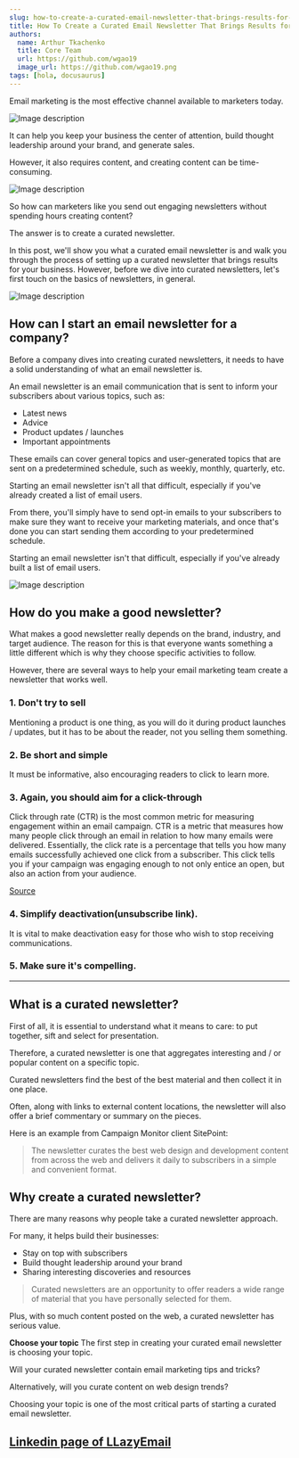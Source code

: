 ```yaml
---
slug: how-to-create-a-curated-email-newsletter-that-brings-results-for-your-business
title: How To Create a Curated Email Newsletter That Brings Results for Your Business
authors:
  name: Arthur Tkachenko
  title: Core Team
  url: https://github.com/wgao19
  image_url: https://github.com/wgao19.png
tags: [hola, docusaurus]
---
```


Email marketing is the most effective channel available to marketers today.


![Image description](https://dev-to-uploads.s3.amazonaws.com/uploads/articles/jqn1djzxaabkhlsqz9u5.png)

It can help you keep your business the center of attention, build thought leadership around your brand, and generate sales.

However, it also requires content, and creating content can be time-consuming.


![Image description](https://dev-to-uploads.s3.amazonaws.com/uploads/articles/u9h890g85nkj6flfh7q0.jpg)

So how can marketers like you send out engaging newsletters without spending hours creating content?

The answer is to create a curated newsletter.



In this post, we'll show you what a curated email newsletter is and walk you through the process of setting up a curated newsletter that brings results for your business. However, before we dive into curated newsletters, let's first touch on the basics of newsletters, in general.


![Image description](https://dev-to-uploads.s3.amazonaws.com/uploads/articles/oq9pd64gj1e49s44yjxb.png)

## How can I start an email newsletter for a company?

Before a company dives into creating curated newsletters, it needs to have a solid understanding of what an email newsletter is. 

An email newsletter is an email communication that is sent to inform your subscribers about various topics, such as:
- Latest news
- Advice
- Product updates / launches
- Important appointments

These emails can cover general topics and user-generated topics that are sent on a predetermined schedule, such as weekly, monthly, quarterly, etc.

Starting an email newsletter isn't all that difficult, especially if you've already created a list of email users. 

From there, you'll simply have to send opt-in emails to your subscribers to make sure they want to receive your marketing materials, and once that's done you can start sending them according to your predetermined schedule.

Starting an email newsletter isn't that difficult, especially if you've already built a list of email users. 


![Image description](https://dev-to-uploads.s3.amazonaws.com/uploads/articles/5uwti3h7w9yobdziau9e.jpg)

## How do you make a good newsletter?

What makes a good newsletter really depends on the brand, industry, and target audience. The reason for this is that everyone wants something a little different which is why they choose specific activities to follow.
 
However, there are several ways to help your email marketing team create a newsletter that works well.

### 1. Don't try to sell 

Mentioning a product is one thing, as you will do it during product launches / updates, but it has to be about the reader, not you selling them something.

### 2. Be short and simple 
It must be informative, also encouraging readers to click to learn more.

### 3. Again, you should aim for a click-through

Click through rate (CTR) is the most common metric for measuring engagement within an email campaign. CTR is a metric that measures how many people click through an email in relation to how many emails were delivered. Essentially, the click rate is a percentage that tells you how many emails successfully achieved one click from a subscriber. This click tells you if your campaign was engaging enough to not only entice an open, but also an action from your audience.

[Source](https://www.campaignmonitor.com/resources/knowledge-base/what-is-click-through-rate-how-can-ctr-be-calculated/) 

### 4. Simplify deactivation(unsubscribe link). 

It is vital to make deactivation easy for those who wish to stop receiving communications.

### 5. Make sure it's compelling. 

---

## What is a curated newsletter?
First of all, it is essential to understand what it means to care: to put together, sift and select for presentation.

Therefore, a curated newsletter is one that aggregates interesting and / or popular content on a specific topic. 

Curated newsletters find the best of the best material and then collect it in one place.

Often, along with links to external content locations, the newsletter will also offer a brief commentary or summary on the pieces.

Here is an example from Campaign Monitor client SitePoint:

> The newsletter curates the best web design and development content from across the web and delivers it daily to subscribers in a simple and convenient format.
 

## Why create a curated newsletter?

There are many reasons why people take a curated newsletter approach. 

For many, it helps build their businesses:

- Stay on top with subscribers
- Build thought leadership around your brand
- Sharing interesting discoveries and resources

> Curated newsletters are an opportunity to offer readers a wide range of material that you have personally selected for them.

Plus, with so much content posted on the web, a curated newsletter has serious value.

**Choose your topic**
The first step in creating your curated email newsletter is choosing your topic.

Will your curated newsletter contain email marketing tips and tricks? 

Alternatively, will you curate content on web design trends?

Choosing your topic is one of the most critical parts of starting a curated email newsletter.


## [Linkedin page of LLazyEmail](https://www.linkedin.com/company/llazyemail/)
